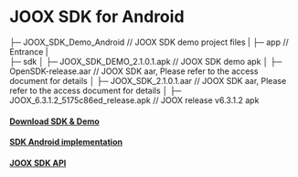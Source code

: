 # JOOX SDK for Android

├─ JOOX_SDK_Demo_Android // JOOX SDK demo project files
|  ├─ app                   // Entrance
|  
├─ sdk 
│  ├─ JOOX_SDK_DEMO_2.1.0.1.apk       // JOOX SDK demo apk 
│  ├─ OpenSDK-release.aar       // JOOX SDK aar, Please refer to the access document for details
│  ├─ JOOX_SDK_2.1.0.1.aar       // JOOX SDK aar, Please refer to the access document for details
│  ├─ JOOX_6.3.1.2_5175c86ed_release.apk       // JOOX release v6.3.1.2 apk 


#### [Download SDK & Demo](https://github.com/TencentCloud/joox-sdk-android/tree/main/sdk)

#### [SDK Android implementation](https://github.com/TencentCloud/joox-sdk-android/blob/main/doc/SDK%20Android%20Implementation.md)

#### [JOOX SDK API](https://github.com/TencentCloud/joox-sdk-android/blob/main/doc/JOOX%20SDK%20API.md)
